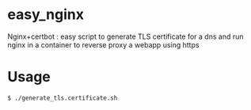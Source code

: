 # easy_nginx
Nginx+certbot : easy script to generate TLS certificate for a dns and run nginx in a container to reverse proxy a webapp using https

# Usage

```
$ ./generate_tls.certificate.sh
```